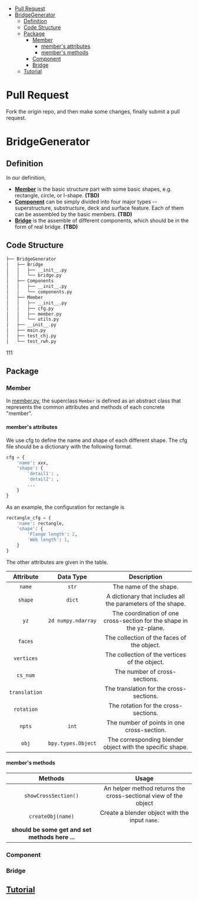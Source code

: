 - [Pull Request](#pull-request)
- [BridgeGenerator](#bridgegenerator)
  - [Definition](#definition)
  - [Code Structure](#code-structure)
  - [Package](#package)
    - [Member](#member)
      - [member's attributes](#members-attributes)
      - [member's methods](#members-methods)
    - [Component](#component)
    - [Bridge](#bridge)
  - [Tutorial](#tutorial)

# Pull Request
Fork the origin repo, and then make some changes, finally submit a pull request.

# BridgeGenerator

## Definition
In our definition, 
* [**Member**](BridgeGenerator/Member) is the basic structure part with some basic shapes, e.g. rectangle, circle, or I-shape. **(TBD)**
* [**Component**](BridgeGenerator/Component) can be simply divided into four major types -- superstructure, substructure, deck and surface feature. Each of them can be assembled by the basic members. **(TBD)**
* [**Bridge**](BridgeGenerator/Bridge) is the assemble of different components, which should be in the form of real bridge. **(TBD)**

## Code Structure
``` bash
├── BridgeGenerator
│   ├── Bridge
│   │   ├── __init__.py
│   │   └── bridge.py
│   ├── Components
│   │   ├── __init__.py
│   │   └── components.py
│   ├── Member
│   │   ├── __init__.py
│   │   ├── cfg.py
│   │   ├── member.py
│   │   └── utils.py
│   ├── __init__.py
│   ├── main.py
│   ├── test_chj.py
│   └── test_rwh.py
```
111
## Package
### Member
In [member.py](BridgeGenerator/Member/member.py), the superclass ```Member``` is defined as an abstract class that represents the common attributes and methods of each concrete "member".
#### member's attributes


We use cfg to define the name and shape of each different shape. The cfg file should be a dictionary with the following format.
```python
cfg = {
    'name': xxx,
    'shape': {
        'detail1': ,
        'detail2': ,
        ...
    }
}
```
As an example, the configuration for rectangle is
```python
rectangle_cfg = {
    'name': rectangle,
    'shape': {
        'Flange length': 2,
        'Web length': 1,
    }
}
```
The other attributes are given in the table.

Attribute|Data Type|Description
:-:|:-:|:-:
`name` | `str` |The name of the shape.
`shape`| `dict` |A dictionary that includes all the parameters of the shape.
`yz`|`2d numpy.ndarray`|The coordination of one cross-section for the shape in the yz-plane.
`faces`||The collection of the faces of the object.
`vertices`||The collection of the vertices of the object.
`cs_num`||The number of cross-sections.
`translation`||The translation for the cross-sections.
`rotation`||The rotation for the cross-sections.
`npts`|`int`|The number of points in one cross-section.
`obj`|`bpy.types.Object`|The corresponding blender object with the specific shape.

#### member's methods

Methods|Usage
:-:|:-:
`showCrossSection()`|An helper method returns the cross-sectional view of the object
`createObj(name)`|Create a blender object with the input `name`.
**should be some get and set methods here ...**|
### Component

### Bridge

## [Tutorial](BridgeGenerator/tutorial.md)